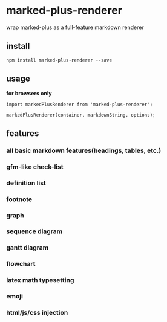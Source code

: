 # marked-plus-renderer

wrap marked-plus as a full-feature markdown renderer

## install

`npm install marked-plus-renderer --save`

## usage

**for browsers only**

```
import markedPlusRenderer from 'marked-plus-renderer'; 

markedPlusRenderer(container, markdownString, options);
```

## features

### all basic markdown features(headings, tables, etc.)

### gfm-like check-list

### definition list

### footnote

### graph

### sequence diagram

### gantt diagram

### flowchart

### latex math typesetting

### emoji

### html/js/css injection
